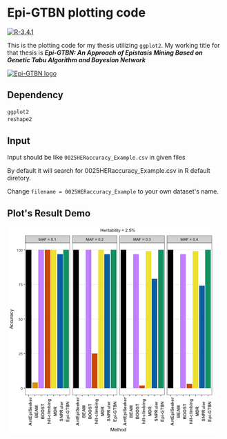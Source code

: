 # Epi-GTBN plotting code

[![R-3.4.1](https://img.shields.io/badge/R-3.4.1-green.svg)](https://cran.r-project.org)

This is the plotting code for my thesis utilizing `ggplot2`. My working title for that thesis is ***Epi-GTBN: An Approach of Epistasis Mining Based on Genetic Tabu Algorithm and Bayesian Network***

<a href="https://github.com/Epi-GTBN">
  <img src="https://sgyzetrov.github.io/images/epiGTBN-horizontal.png" alt="Epi-GTBN logo" title="An Approach of Epistasis Mining Based on Genetic Tabu Algorithm and Bayesian Network" height = 100px>
</a>

## Dependency

```R
ggplot2
reshape2
```

## Input

Input should be like `0025HERaccuracy_Example.csv` in given files

By default it will search for 0025HERaccuracy_Example.csv in R default diretory.

Change `filename = 0025HERaccuracy_Example` to your own dataset's name.

## Plot's Result Demo

![0.025HER_Accuracy.png](https://github.com/Epi-GTBN/Epi-GTBN_result_plotting/blob/master/0025HERaccuracyAccuracy.png)

